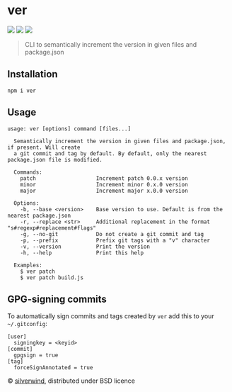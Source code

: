 # ver
[![](https://img.shields.io/npm/v/ver.svg?style=flat)](https://www.npmjs.org/package/ver) [![](https://img.shields.io/npm/dm/ver.svg)](https://www.npmjs.org/package/ver) [![](https://api.travis-ci.org/silverwind/ver.svg?style=flat)](https://travis-ci.org/silverwind/ver)

> CLI to semantically increment the version in given files and package.json

## Installation
```
npm i ver
```

## Usage
```
usage: ver [options] command [files...]

  Semantically increment the version in given files and package.json, if present. Will create
  a git commit and tag by default. By default, only the nearest package.json file is modified.

  Commands:
    patch                   Increment patch 0.0.x version
    minor                   Increment minor 0.x.0 version
    major                   Increment major x.0.0 version

  Options:
    -b, --base <version>    Base version to use. Default is from the nearest package.json
    -r, --replace <str>     Additional replacement in the format "s#regexp#replacement#flags"
    -g, --no-git            Do not create a git commit and tag
    -p, --prefix            Prefix git tags with a "v" character
    -v, --version           Print the version
    -h, --help              Print this help

  Examples:
    $ ver patch
    $ ver patch build.js
```

## GPG-signing commits

To automatically sign commits and tags created by `ver` add this to your `~/.gitconfig`:

```
[user]
  signingkey = <keyid>
[commit]
  gpgsign = true
[tag]
  forceSignAnnotated = true
```

© [silverwind](https://github.com/silverwind), distributed under BSD licence
